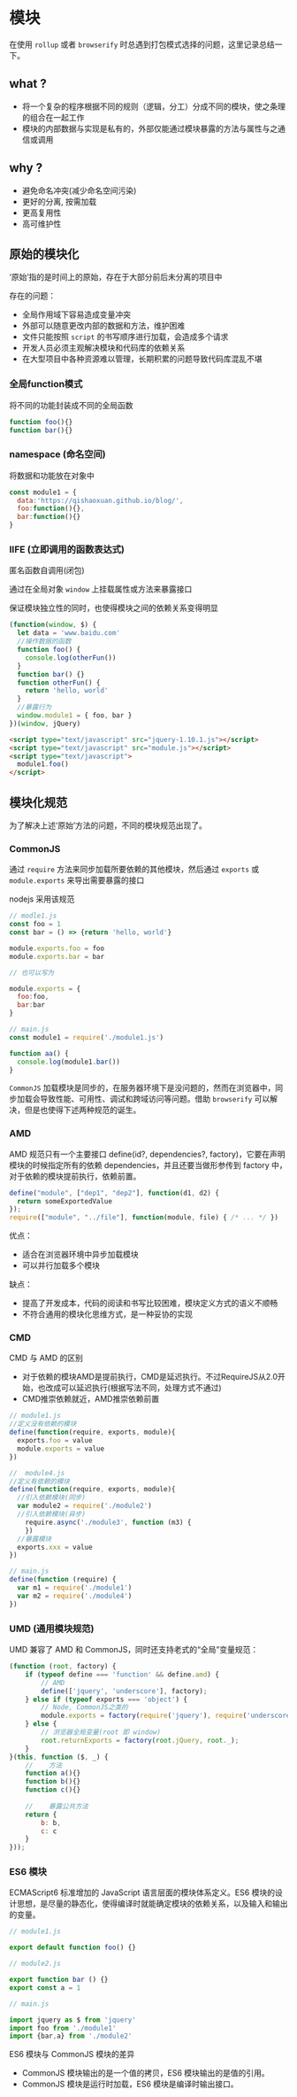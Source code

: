 # 模块

在使用 `rollup` 或者 `browserify` 时总遇到打包模式选择的问题，这里记录总结一下。

## what ?

- 将一个复杂的程序根据不同的规则（逻辑，分工）分成不同的模块，使之条理的组合在一起工作
- 模块的内部数据与实现是私有的，外部仅能通过模块暴露的方法与属性与之通信或调用

## why ?

- 避免命名冲突(减少命名空间污染)
- 更好的分离, 按需加载
- 更高复用性
- 高可维护性

## 原始的模块化

‘原始’指的是时间上的原始，存在于大部分前后未分离的项目中

存在的问题：
- 全局作用域下容易造成变量冲突
- 外部可以随意更改内部的数据和方法，维护困难
- 文件只能按照 `script` 的书写顺序进行加载，会造成多个请求
- 开发人员必须主观解决模块和代码库的依赖关系
- 在大型项目中各种资源难以管理，长期积累的问题导致代码库混乱不堪

### 全局function模式 
将不同的功能封装成不同的全局函数

```js
function foo(){}
function bar(){}
```

### namespace (命名空间)

将数据和功能放在对象中

```js
const module1 = {
  data:'https://qishaoxuan.github.io/blog/',
  foo:function(){},
  bar:function(){}
}
```

### IIFE (立即调用的函数表达式)

匿名函数自调用(闭包)

通过在全局对象 `window` 上挂载属性或方法来暴露接口

保证模块独立性的同时，也使得模块之间的依赖关系变得明显

```js
(function(window, $) {
  let data = 'www.baidu.com'
  //操作数据的函数
  function foo() {
    console.log(otherFun())
  }
  function bar() {}
  function otherFun() {
    return 'hello, world'
  }
  //暴露行为
  window.module1 = { foo, bar }
})(window, jQuery)
```
```html
<script type="text/javascript" src="jquery-1.10.1.js"></script>
<script type="text/javascript" src="module.js"></script>
<script type="text/javascript">
  module1.foo()
</script>
```

## 模块化规范

为了解决上述‘原始’方法的问题，不同的模块规范出现了。

### CommonJS

通过 `require` 方法来同步加载所要依赖的其他模块，然后通过 `exports` 或 `module.exports` 来导出需要暴露的接口

nodejs 采用该规范

```js
// modle1.js
const foo = 1
const bar = () => {return 'hello, world'}

module.exports.foo = foo
module.exports.bar = bar

// 也可以写为

module.exports = {
  foo:foo,
  bar:bar
}
```
```js
// main.js
const module1 = require('./module1.js')

function aa() {
  console.log(module1.bar())
}
```

`CommonJS` 加载模块是同步的，在服务器环境下是没问题的，然而在浏览器中，同步加载会导致性能、可用性、调试和跨域访问等问题。借助 `browserify` 可以解决，但是也使得下述两种规范的诞生。

### AMD

AMD 规范只有一个主要接口 define(id?, dependencies?, factory)，它要在声明模块的时候指定所有的依赖 dependencies，并且还要当做形参传到 factory 中，对于依赖的模块提前执行，依赖前置。

```js
define("module", ["dep1", "dep2"], function(d1, d2) {
  return someExportedValue
});
require(["module", "../file"], function(module, file) { /* ... */ })
```

优点：
- 适合在浏览器环境中异步加载模块
- 可以并行加载多个模块

缺点：
- 提高了开发成本，代码的阅读和书写比较困难，模块定义方式的语义不顺畅
- 不符合通用的模块化思维方式，是一种妥协的实现

### CMD

CMD 与 AMD 的区别

- 对于依赖的模块AMD是提前执行，CMD是延迟执行。不过RequireJS从2.0开始，也改成可以延迟执行(根据写法不同，处理方式不通过)
- CMD推崇依赖就近，AMD推崇依赖前置

```js
// module1.js
//定义没有依赖的模块
define(function(require, exports, module){
  exports.foo = value
  module.exports = value
})
```
```js
//  module4.js
//定义有依赖的模块
define(function(require, exports, module){
  //引入依赖模块(同步)
  var module2 = require('./module2')
  //引入依赖模块(异步)
    require.async('./module3', function (m3) {
    })
  //暴露模块
  exports.xxx = value
})
```
```js
// main.js
define(function (require) {
  var m1 = require('./module1')
  var m2 = require('./module4')
})
```

### UMD (通用模块规范)

UMD 兼容了 AMD 和 CommonJS，同时还支持老式的“全局”变量规范：

```js
(function (root, factory) {
    if (typeof define === 'function' && define.amd) {
        // AMD
        define(['jquery', 'underscore'], factory);
    } else if (typeof exports === 'object') {
        // Node, CommonJS之类的
        module.exports = factory(require('jquery'), require('underscore'));
    } else {
        // 浏览器全局变量(root 即 window)
        root.returnExports = factory(root.jQuery, root._);
    }
}(this, function ($, _) {
    //    方法
    function a(){}  
    function b(){}
    function c(){} 
 
    //    暴露公共方法
    return {
        b: b,
        c: c
    }
}));
```

### ES6 模块

ECMAScript6 标准增加的 JavaScript 语言层面的模块体系定义。ES6 模块的设计思想，是尽量的静态化，使得编译时就能确定模块的依赖关系，以及输入和输出的变量。



```js
// module1.js

export default function foo() {}
```
```js
// module2.js

export function bar () {}
export const a = 1
```

```js
// main.js

import jquery as $ from 'jquery'
import foo from './module1'
import {bar,a} from './module2'
```

ES6 模块与 CommonJS 模块的差异

- CommonJS 模块输出的是一个值的拷贝，ES6 模块输出的是值的引用。
- CommonJS 模块是运行时加载，ES6 模块是编译时输出接口。




